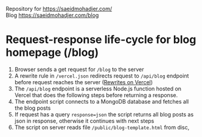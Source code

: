 Repository for https://saeidmohadjer.com/  
Blog https://saeidmohadjer.com/blog

# Request-response life-cycle for blog homepage (/blog)

1. Browser sends a get request for `/blog` to the server
1. A rewrite rule in `/vercel.json` redirects request to `/api/blog` endpoint before request reaches the server ([Rewrites on Vercel](https://vercel.com/docs/edge-network/rewrites))
1. The `/api/blog` endpoint is a serverless Node.js function hosted on Vercel that does the following steps before returning a response.
2. The endpoint script connects to a MongoDB database and fetches all the blog posts
1. If request has a query `response=json` the script returns all blog posts as json in response, otherwise it continues with next steps
1. The script on server reads file `/public/blog-template.html` from disc, 


